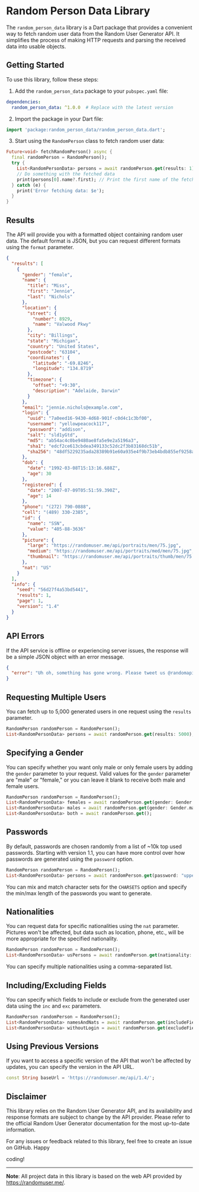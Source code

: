 # Random Person Data Library

The `random_person_data` library is a Dart package that provides a convenient way to fetch random user data from the Random User Generator API. It simplifies the process of making HTTP requests and parsing the received data into usable objects.

## Getting Started

To use this library, follow these steps:

1. Add the `random_person_data` package to your `pubspec.yaml` file:

```yaml
dependencies:
  random_person_data: ^1.0.0  # Replace with the latest version
```

2. Import the package in your Dart file:

```dart
import 'package:random_person_data/random_person_data.dart';
```

3. Start using the `RandomPerson` class to fetch random user data:

```dart
Future<void> fetchRandomPerson() async {
  final randomPerson = RandomPerson();
  try {
    List<RandomPersonData> persons = await randomPerson.get(results: 1);
    // Do something with the fetched data
    print(persons[0].name?.first); // Print the first name of the fetched person
  } catch (e) {
    print('Error fetching data: $e');
  }
}
```

## Results

The API will provide you with a formatted object containing random user data. The default format is JSON, but you can request different formats using the `format` parameter.

```json
{
  "results": [
    {
      "gender": "female",
      "name": {
        "title": "Miss",
        "first": "Jennie",
        "last": "Nichols"
      },
      "location": {
        "street": {
          "number": 8929,
          "name": "Valwood Pkwy"
        },
        "city": "Billings",
        "state": "Michigan",
        "country": "United States",
        "postcode": "63104",
        "coordinates": {
          "latitude": "-69.8246",
          "longitude": "134.8719"
        },
        "timezone": {
          "offset": "+9:30",
          "description": "Adelaide, Darwin"
        }
      },
      "email": "jennie.nichols@example.com",
      "login": {
        "uuid": "7a0eed16-9430-4d68-901f-c0d4c1c3bf00",
        "username": "yellowpeacock117",
        "password": "addison",
        "salt": "sld1yGtd",
        "md5": "ab54ac4c0be9480ae8fa5e9e2a5196a3",
        "sha1": "edcf2ce613cbdea349133c52dc2f3b83168dc51b",
        "sha256": "48df5229235ada28389b91e60a935e4f9b73eb4bdb855ef9258a1751f10bdc5d"
      },
      "dob": {
        "date": "1992-03-08T15:13:16.688Z",
        "age": 30
      },
      "registered": {
        "date": "2007-07-09T05:51:59.390Z",
        "age": 14
      },
      "phone": "(272) 790-0888",
      "cell": "(489) 330-2385",
      "id": {
        "name": "SSN",
        "value": "405-88-3636"
      },
      "picture": {
        "large": "https://randomuser.me/api/portraits/men/75.jpg",
        "medium": "https://randomuser.me/api/portraits/med/men/75.jpg",
        "thumbnail": "https://randomuser.me/api/portraits/thumb/men/75.jpg"
      },
      "nat": "US"
    }
  ],
  "info": {
    "seed": "56d27f4a53bd5441",
    "results": 1,
    "page": 1,
    "version": "1.4"
  }
}
```

## API Errors

If the API service is offline or experiencing server issues, the response will be a simple JSON object with an error message.

```json
{
  "error": "Uh oh, something has gone wrong. Please tweet us @randomapi about the issue. Thank you."
}
```

## Requesting Multiple Users

You can fetch up to 5,000 generated users in one request using the `results` parameter.

```dart
RandomPerson randomPerson = RandomPerson();
List<RandomPersonData> persons = await randomPerson.get(results: 5000);
```

## Specifying a Gender

You can specify whether you want only male or only female users by adding the `gender` parameter to your request. Valid values for the `gender` parameter are "male" or "female," or you can leave it blank to receive both male and female users.

```dart
RandomPerson randomPerson = RandomPerson();
List<RandomPersonData> females = await randomPerson.get(gender: Gender.female);
List<RandomPersonData> males = await randomPerson.get(gender: Gender.male);
List<RandomPersonData> both = await randomPerson.get();
```

## Passwords

By default, passwords are chosen randomly from a list of ~10k top used passwords. Starting with version 1.1, you can have more control over how passwords are generated using the `password` option.

```dart
RandomPerson randomPerson = RandomPerson();
List<RandomPersonData> persons = await randomPerson.get(password: "upper,lower,1-16");
```

You can mix and match character sets for the `CHARSETS` option and specify the min/max length of the passwords you want to generate.

## Nationalities

You can request data for specific nationalities using the `nat` parameter. Pictures won't be affected, but data such as location, phone, etc., will be more appropriate for the specified nationality.

```dart
RandomPerson randomPerson = RandomPerson();
List<RandomPersonData> usPersons = await randomPerson.get(nationality: Nationality.US);
```

You can specify multiple nationalities using a comma-separated list.

## Including/Excluding Fields

You can specify which fields to include or exclude from the generated user data using the `inc` and `exc` parameters.

```dart
RandomPerson randomPerson = RandomPerson();
List<RandomPersonData> namesAndNats = await randomPerson.get(includeFields: [IncludeField.name, IncludeField.nat]);
List<RandomPersonData> withoutLogin = await randomPerson.get(excludeFields: [ExcludeField.login]);
```

## Using Previous Versions

If you want to access a specific version of the API that won't be affected by updates, you can specify the version in the API URL.

```dart
const String baseUrl = 'https://randomuser.me/api/1.4/';
```

## Disclaimer

This library relies on the Random User Generator API, and its availability and response formats are subject to change by the API provider. Please refer to the official Random User Generator documentation for the most up-to-date information.

For any issues or feedback related to this library, feel free to create an issue on GitHub. Happy

 coding!

---

**Note**: All project data in this library is based on the web API provided by https://randomuser.me/.